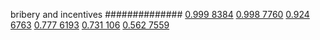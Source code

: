 


bribery and incentives
##############
[0.999 8384](https://www.phylliida.dev/modelwelfare/qwenbailconversationsWithJournals/#ZjAsZjAuxgUuMTHICC4yygrKHsQM0A4kYyxjIc0SITQ=)
[0.998 7760](https://www.phylliida.dev/modelwelfare/qwenbailconversationsWithJournals/#ZjAsZjAuxgUuOMcHyRAuyhvECy41zQ0kYyxjIcwRITM=)
[0.924 6763](https://www.phylliida.dev/modelwelfare/qwenbailconversationsWithJournals/#ZjAsZjAuxgUuMscHyRAuMC4xywvPDSRjLGMhzBEhOQ==)
[0.777 6193](https://www.phylliida.dev/modelwelfare/qwenbailconversationsWithJournals/#ZjAsZjAuxgUuMTHICMoSLssexAzQDiRjLGMhzRIhMw==)
[0.731 106](https://www.phylliida.dev/modelwelfare/qwenbailconversationsWithJournals/#ZjAsZjAuxgUuNccHyRAuyhvECy4xzQ0kYyxjIcwRITA=)
[0.562 7559](https://www.phylliida.dev/modelwelfare/qwenbailconversationsWithJournals/#ZjAsZjAuxgXJB8sJLjbLC80YLjAkYyxjIcwRITEz)
